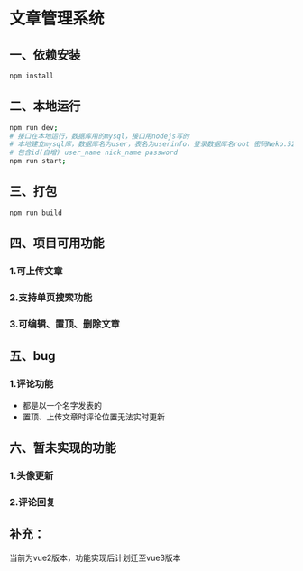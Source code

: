 # 文章管理系统

## 一、依赖安装
```bash
npm install
```



## 二、本地运行

```bash
npm run dev;
# 接口在本地运行，数据库用的mysql，接口用nodejs写的
# 本地建立mysql库，数据库名为user，表名为userinfo，登录数据库名root 密码Neko.520
# 包含id(自增) user_name nick_name password
npm run start;
```



## 三、打包

```bash
npm run build
```



## 四、项目可用功能

### 1.可上传文章

### 2.支持单页搜索功能

### 3.可编辑、置顶、删除文章



## 五、bug

### 1.评论功能

- 都是以一个名字发表的
- 置顶、上传文章时评论位置无法实时更新



## 六、暂未实现的功能

### 1.头像更新

### 2.评论回复

## 补充：
当前为vue2版本，功能实现后计划迁至vue3版本